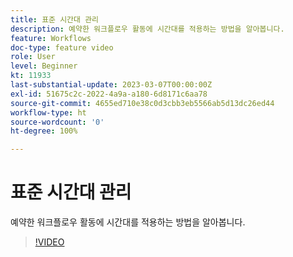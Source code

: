 ```yaml
---
title: 표준 시간대 관리
description: 예약한 워크플로우 활동에 시간대를 적용하는 방법을 알아봅니다.
feature: Workflows
doc-type: feature video
role: User
level: Beginner
kt: 11933
last-substantial-update: 2023-03-07T00:00:00Z
exl-id: 51675c2c-2022-4a9a-a180-6d8171c6aa78
source-git-commit: 4655ed710e38c0d3cbb3eb5566ab5d13dc26ed44
workflow-type: ht
source-wordcount: '0'
ht-degree: 100%

---
```


# 표준 시간대 관리

예약한 워크플로우 활동에 시간대를 적용하는 방법을 알아봅니다.

>[!VIDEO](https://video.tv.adobe.com/v/3416040?quality=12&learn=on)
